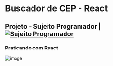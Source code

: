 # Buscador de CEP - React 

## Projeto - Sujeito Programador | [![Sujeito Programador](https://img.shields.io/badge/YouTube-FF0000?style=for-the-badge&logo=youtube&logoColor=white)](https://www.youtube.com/watch?v=oy4cbqE1_qc)

### Praticando com React 

![image](https://user-images.githubusercontent.com/66530386/159147177-c508f2b2-e8f4-49e3-b28c-94a66962ea18.png)


